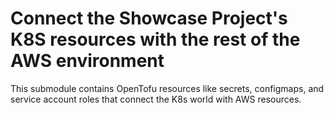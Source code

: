 # Connect the Showcase Project's K8S resources with the rest of the AWS environment 

This submodule contains OpenTofu resources like secrets, configmaps, and service account roles that connect the K8s
world with AWS resources.
